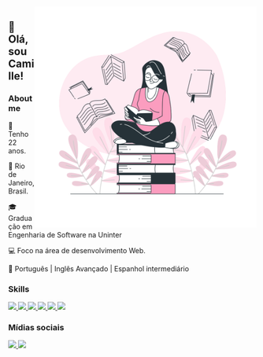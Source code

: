 <img src="cover.svg" align="right" style="width:450px" />
<h2> 👋 Olá, sou Camille! </h2>

<h3>About me</h3>

📏 Tenho 22 anos.

🏡 Rio de Janeiro, Brasil.

🎓 Graduação em Engenharia de Software na Uninter

💻 Foco na área de desenvolvimento Web.

💬 Português | Inglês Avançado | Espanhol intermediário
 

<h3> Skills </h3>
<left>
   <a href="#">
      <img src="https://img.shields.io/badge/HTML5-E34F26?style=for-the-badge&logo=html5&logoColor=white" height="20px" />
   </a>
   <a href="#">
      <img src="https://img.shields.io/badge/CSS3-1572B6?style=for-the-badge&logo=css3&logoColor=white" height="20px" />
   </a>
   <a href="#">
      <img src="https://img.shields.io/badge/Sass-CC6699?style=for-the-badge&logo=sass&logoColor=white" height="20px" />
   </a>
  <a href="#">
      <img src="https://img.shields.io/badge/JavaScript-323330?style=for-the-badge&logo=javascript&logoColor=F7DF1E" height="20px" />
   </a>
   <a href="#"> 
      <img src="https://img.shields.io/badge/react-%2320232a.svg?style=for-the-badge&logo=react&logoColor=%2361DAFB" height="20px" />
   </a>
  <a href="#">
      <img src="https://img.shields.io/badge/Figma-F24E1E?style=for-the-badge&logo=figma&logoColor=white" height="20px" />
   </a>
</left>

<h3>Mídias sociais</h3>
<left>
  <a href="https://www.linkedin.com/in/camille-gomes-7b6311224/">
      <img src="https://img.shields.io/badge/LinkedIn-0077B5?style=for-the-badge&logo=linkedin&logoColor=white" height="20px" />
   </a>
  <a href="https://codepen.io/CamilleGomes">
   <img src="https://img.shields.io/badge/Codepen-000000?style=for-the-badge&logo=codepen&logoColor=white" height="20px" />
   </a>
</left>
